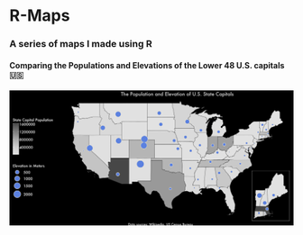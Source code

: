 # R-Maps 
### A series of maps I made using R
#### Comparing the Populations and Elevations of the Lower 48 U.S. capitals 🇺🇸
<img src="https://github.com/magdalent/R-Maps/blob/main/images/map.png" alt="drawing" width="800"/>
